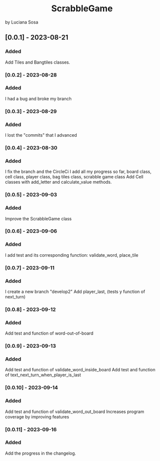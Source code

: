<h1 align="center"> ScrabbleGame </h1>
by Luciana Sosa


## [0.0.1] - 2023-08-21
### Added

Add Tiles and Bangtiles classes.

### [0.0.2] - 2023-08-28
### Added

I had a bug and broke my branch

### [0.0.3] - 2023-08-29
### Added

I lost the "commits" that I advanced

### [0.0.4] - 2023-08-30
### Added

I fix the branch and the CircleCi
I add all my progress so far, board class, cell class, player class, bag tiles class, scrabble game class
Add Cell classes with add_letter and calculate_value methods.

### [0.0.5] - 2023-09-03
### Added

Improve the ScrabbleGame class

### [0.0.6] - 2023-09-06
### Added

I add test and its corresponding function: validate_word, place_tile

### [0.0.7] - 2023-09-11
### Added

I create a new branch "develop2"
Add player_last, (tests y function of next_turn)

### [0.0.8] - 2023-09-12
### Added

Add test and function of word-out-of-board

### [0.0.9] - 2023-09-13
### Added

Add test and function of validate_word_inside_board
Add test and function of text_next_turn_when_player_is_last

### [0.0.10] - 2023-09-14
### Added

Add test and function of validate_word_out_board
Increases program coverage by improving features

### [0.0.11] - 2023-09-16
### Added

Add the progress in the changelog.




